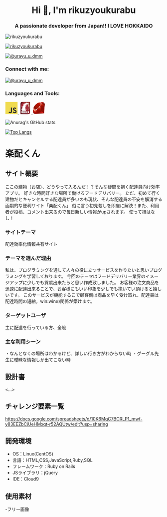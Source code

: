 <h1 align="center">Hi 👋, I'm rikuzyoukurabu</h1>

<h3 align="center">A passionate developer from Japan!! I LOVE HOKKAIDO</h3>

<p align="left"> <img src="https://komarev.com/ghpvc/?username=rikuzyoukurabu&label=Profile%20views&color=0e75b6&style=flat" alt="rikuzyoukurabu" /> </p>

<p align="left"> <a href="https://github.com/ryo-ma/github-profile-trophy"><img src="https://github-profile-trophy.vercel.app/?username=rikuzyoukurabu" alt="rikuzyoukurabu" /></a> </p>

<p align="left"> <a href="https://twitter.com/@urayu_u_dmm" target="blank"><img src="https://img.shields.io/twitter/follow/@urayu_u_dmm?logo=twitter&style=for-the-badge" alt="@urayu_u_dmm" /></a> </p>

<h3 align="left">Connect with me:</h3>
<p align="left">
<a href="https://twitter.com/@urayu_u_dmm" target="blank"><img align="center" src="https://raw.githubusercontent.com/rahuldkjain/github-profile-readme-generator/master/src/images/icons/Social/twitter.svg" alt="@urayu_u_dmm" height="30" width="40" /></a>
</p>

<h3 align="left">Languages and Tools:</h3>
<p align="left"> <a href="https://developer.mozilla.org/en-US/docs/Web/JavaScript" target="_blank"> <img src="https://raw.githubusercontent.com/devicons/devicon/master/icons/javascript/javascript-original.svg" alt="javascript" width="40" height="40"/> </a> <a href="https://rubyonrails.org" target="_blank"> <img src="https://raw.githubusercontent.com/devicons/devicon/master/icons/rails/rails-original-wordmark.svg" alt="rails" width="40" height="40"/> </a> <a href="https://www.ruby-lang.org/en/" target="_blank"> <img src="https://raw.githubusercontent.com/devicons/devicon/master/icons/ruby/ruby-original.svg" alt="ruby" width="40" height="40"/> </a> </p>
<!-- 普通 -->
<!-- <p><img align="left" src="https://github-readme-stats.vercel.app/api/top-langs?username=rikuzyoukurabu&show_icons=true&locale=en&layout=compact" alt="rikuzyoukurabu" /></p> -->
<!-- 普通 -->
<!-- <p>&nbsp;<img align="center" src="https://github-readme-stats.vercel.app/api?username=rikuzyoukurabu&show_icons=true&locale=en" alt="rikuzyoukurabu" /></p> -->

<!-- 色付き -->
![Anurag's GitHub stats](https://github-readme-stats.vercel.app/api?username=rikuzyoukurabu&show_icons=true&theme=dark)
<!-- 色付き -->
[![Top Langs](https://github-readme-stats.vercel.app/api/top-langs/?username=rikuzyoukurabu&layout=compact&theme=dracula)](https://github.com/anuraghazra/github-readme-stats)

<!-- 色付き -->
<!-- ![Anurag's GitHub stats](https://github-readme-stats.vercel.app/api?username=rikuzyoukurabu&show_icons=true&theme=radical) -->


<!-- [![Anurag's GitHub stats](https://github-readme-stats.vercel.app/api?username=rikuzyoukurabu)](https://github.com/rikuzyoukurabu/github-readme-stats)

 -->



# 楽配くん

## サイト概要
ここの建物（お店）、どうやって入るんだ！？そんな疑問を抱く配達員向け効率アプリ。
好きな時間好きな場所で働けるフードデリバリー。
ただ、初めて行く建物だとキャンセルする配達員が多いのも現状、そんな配達員の不安を解消する画期的な便利サイト「楽配くん」
俗に言う初見殺しを即座に解決！また、利用者が投稿、コメント出来るので毎日新しい情報がupされます。
使って損はなし！

### サイトテーマ
配達効率化情報共有サイト

### テーマを選んだ理由
私は、プログラミングを通して人々の役に立つサービスを作りたいと思いプログラミングを学習しております。
今回のテーマはフードデリバリー業界のイメージアップに少しでも貢献出来たらと思い作成致しました。
お客様の注文商品を迅速に配達出来ることで、お客様にもいい印象を少しでも抱いてい頂けると嬉しいです。
このサービスが機能するこで顧客側は商品を早く受け取れ、配達員は配達時間の短縮。win:winの関係が築けます。

### ターゲットユーザ
主に配達を行っている方、全般

### 主な利用シーン
・なんとなくの場所はわかるけど、詳しい行き方がわからない時
・グーグル先生に曖昧な情報しか出てこない時

## 設計書
<...>

## チャレンジ要素一覧
https://docs.google.com/spreadsheets/d/10K6MqC7BCRLP1_mwf-y83EEZbCjUeHMxqt-r52AQUtw/edit?usp=sharing

## 開発環境
- OS：Linux(CentOS)
- 言語：HTML,CSS,JavaScript,Ruby,SQL
- フレームワーク：Ruby on Rails
- JSライブラリ：jQuery
- IDE：Cloud9

## 使用素材
-フリー画像
